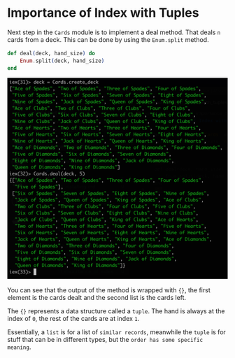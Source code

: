 # Importance of Index with Tuples

Next step in the `Cards` module is to implement a deal method. That deals `n` cards from a deck. This can be done by using the `Enum.split` method.

```elixir
def deal(deck, hand_size) do
    Enum.split(deck, hand_size)
end
```

![](../images/2018-12-27-15-09-36.png)

You can see that the output of the method is wrapped with `{}`, the first element is the cards dealt and the second list is the cards left.

The `{}` represents a data structure called a `tuple`. The hand is always at the index of `0`, the rest of the cards are at index `1`.

Essentially, a `list` is for a list of `similar records`, meanwhile the `tuple` is for stuff that can be in different types, but the `order has some specific meaning`.